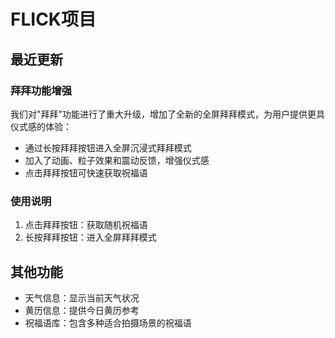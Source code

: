 # FLICK项目

## 最近更新

### 拜拜功能增强

我们对"拜拜"功能进行了重大升级，增加了全新的全屏拜拜模式，为用户提供更具仪式感的体验：

- 通过长按拜拜按钮进入全屏沉浸式拜拜模式
- 加入了动画、粒子效果和震动反馈，增强仪式感
- 点击拜拜按钮可快速获取祝福语

### 使用说明

1. 点击拜拜按钮：获取随机祝福语
2. 长按拜拜按钮：进入全屏拜拜模式

## 其他功能

- 天气信息：显示当前天气状况
- 黄历信息：提供今日黄历参考
- 祝福语库：包含多种适合拍摄场景的祝福语 